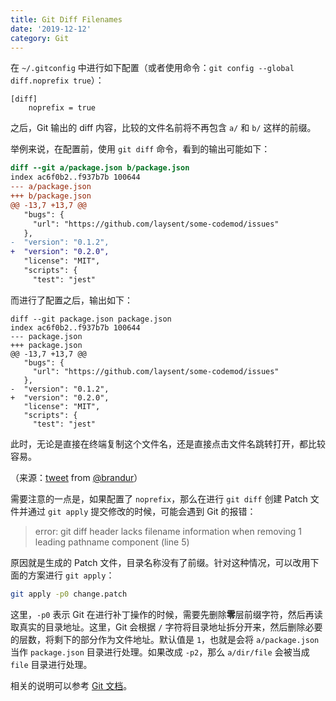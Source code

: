 ```yaml
---
title: Git Diff Filenames
date: '2019-12-12'
category: Git
---
```


在 `~/.gitconfig` 中进行如下配置（或者使用命令：`git config --global diff.noprefix true`）：

```plain
[diff]
    noprefix = true
```

之后，Git 输出的 diff 内容，比较的文件名前将不再包含 `a/` 和 `b/` 这样的前缀。

举例来说，在配置前，使用 `git diff` 命令，看到的输出可能如下：

```diff
diff --git a/package.json b/package.json
index ac6f0b2..f937b7b 100644
--- a/package.json
+++ b/package.json
@@ -13,7 +13,7 @@
   "bugs": {
     "url": "https://github.com/laysent/some-codemod/issues"
   },
-  "version": "0.1.2",
+  "version": "0.2.0",
   "license": "MIT",
   "scripts": {
     "test": "jest"
```

而进行了配置之后，输出如下：

```diff{1}
diff --git package.json package.json
index ac6f0b2..f937b7b 100644
--- package.json
+++ package.json
@@ -13,7 +13,7 @@
   "bugs": {
     "url": "https://github.com/laysent/some-codemod/issues"
   },
-  "version": "0.1.2",
+  "version": "0.2.0",
   "license": "MIT",
   "scripts": {
     "test": "jest"
```

此时，无论是直接在终端复制这个文件名，还是直接点击文件名跳转打开，都比较容易。

（来源：[tweet](https://twitter.com/brandur/status/1182066723337293828) from [@brandur](https://twitter.com/brandur)）

需要注意的一点是，如果配置了 `noprefix`，那么在进行 `git diff` 创建 Patch 文件并通过 `git apply` 提交修改的时候，可能会遇到 Git 的报错：

> error: git diff header lacks filename information when removing 1 leading pathname component (line 5)

原因就是生成的 Patch 文件，目录名称没有了前缀。针对这种情况，可以改用下面的方案进行 `git apply`：

```bash
git apply -p0 change.patch
```

这里，`-p0` 表示 Git 在进行补丁操作的时候，需要先删除**零**层前缀字符，然后再读取真实的目录地址。这里，Git 会根据 `/` 字符将目录地址拆分开来，然后删除必要的层数，将剩下的部分作为文件地址。默认值是 `1`，也就是会将 `a/package.json` 当作 `package.json` 目录进行处理。如果改成 `-p2`，那么 `a/dir/file` 会被当成 `file` 目录进行处理。

相关的说明可以参考 [Git 文档](https://git-scm.com/docs/git-apply#Documentation/git-apply.txt--pltngt)。
